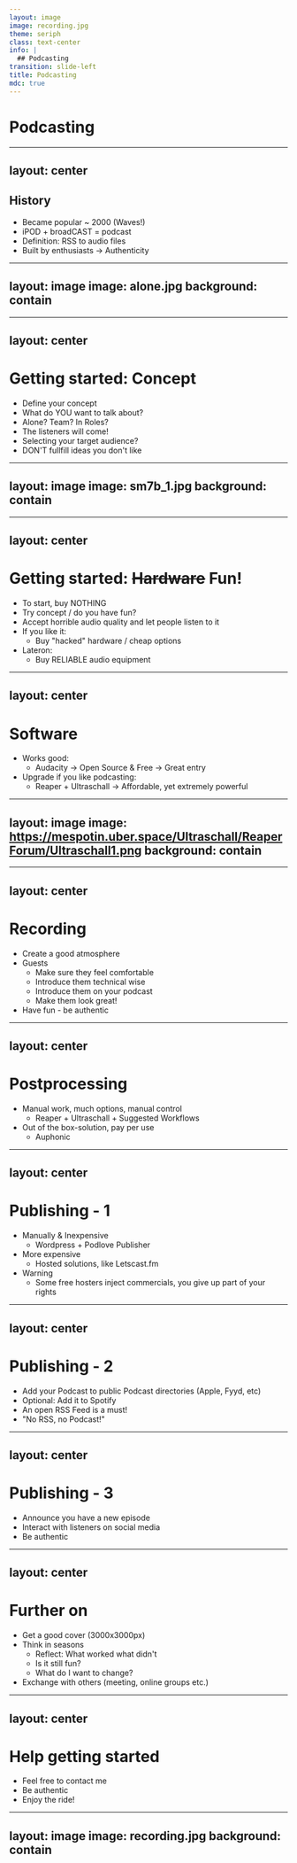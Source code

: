 ```yaml
---
layout: image
image: recording.jpg
theme: seriph
class: text-center
info: |
  ## Podcasting
transition: slide-left
title: Podcasting
mdc: true
---
```

# Podcasting
---
layout: center
---

## History

* Became popular ~ 2000 (Waves!)
* iPOD + broadCAST = podcast
* Definition: RSS to audio files
* Built by enthusiasts -> Authenticity

---
layout: image
image: alone.jpg
background: contain
---
---
layout: center
---

# Getting started: Concept

* Define your concept
* What do YOU want to talk about?
* Alone? Team? In Roles?
* The listeners will come!
* Selecting your target audience?
* DON'T fullfill ideas you don't like

---
layout: image
image: sm7b_1.jpg
background: contain
---
---
layout: center
---

# Getting started: ~~Hardware~~ Fun!

* To start, buy NOTHING
* Try concept / do you have fun?
* Accept horrible audio quality and let people listen to it
* If you like it:
  * Buy "hacked" hardware / cheap options
* Lateron:
  * Buy RELIABLE audio equipment

---
layout: center
---

# Software

* Works good:
  * Audacity -> Open Source & Free -> Great entry
* Upgrade if you like podcasting:
  * Reaper + Ultraschall -> Affordable, yet extremely powerful

---
layout: image
image: https://mespotin.uber.space/Ultraschall/ReaperForum/Ultraschall1.png
background: contain
---
---
layout: center
---

# Recording
* Create a good atmosphere
* Guests
  * Make sure they feel comfortable
  * Introduce them technical wise
  * Introduce them on your podcast
  * Make them look great!
* Have fun - be authentic

---
layout: center
---

# Postprocessing
* Manual work, much options, manual control
  * Reaper + Ultraschall + Suggested Workflows
* Out of the box-solution, pay per use
  * Auphonic

---
layout: center
---

# Publishing - 1

* Manually & Inexpensive
  * Wordpress + Podlove Publisher
* More expensive
  * Hosted solutions, like Letscast.fm
* Warning
  * Some free hosters inject commercials, you give up part of your rights

---
layout: center
---

# Publishing - 2

* Add your Podcast to public Podcast directories (Apple, Fyyd, etc)
* Optional: Add it to Spotify
* An open RSS Feed is a must!
* "No RSS, no Podcast!"

---
layout: center
---

# Publishing - 3

* Announce you have a new episode
* Interact with listeners on social media
* Be authentic

---
layout: center
---

# Further on
* Get a good cover (3000x3000px)
* Think in seasons
  * Reflect: What worked what didn't
  * Is it still fun?
  * What do I want to change?
* Exchange with others (meeting, online groups etc.)

---
layout: center
---

# Help getting started
* Feel free to contact me
* Be authentic
* Enjoy the ride!


---
layout: image
image: recording.jpg
background: contain
---